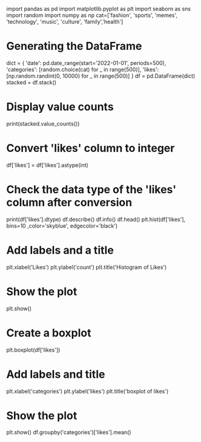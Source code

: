 import pandas as pd
import matplotlib.pyplot as plt
import seaborn as sns
import random
import numpy as np
cat=['fashion', 'sports', 'memes', 'technology', 
            'music', 'culture', 'family','health']


# Generating the DataFrame
dict = {
    'date': pd.date_range(start='2022-01-01', periods=500),
    'categories': [random.choice(cat) for _ in range(500)],
    'likes': [np.random.randint(0, 10000) for _ in range(500)]
}
df = pd.DataFrame(dict)
stacked = df.stack()

# Display value counts
print(stacked.value_counts())

# Convert 'likes' column to integer
df['likes'] = df['likes'].astype(int)

# Check the data type of the 'likes' column after conversion
print(df['likes'].dtype)
df.describe()
df.info()
df.head()
plt.hist(df['likes'], bins=10 ,color='skyblue', edgecolor='black')

# Add labels and a title
plt.xlabel('Likes')
plt.ylabel('count')
plt.title('Histogram of Likes')

# Show the plot
plt.show()
# Create a boxplot
plt.boxplot(df['likes'])

# Add labels and title
plt.xlabel('categories')
plt.ylabel('likes')
plt.title('boxplot of likes')
# Show the plot
plt.show()
df.groupby('categories')['likes'].mean()

